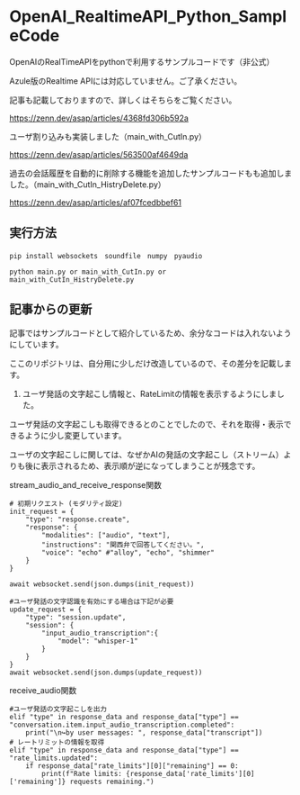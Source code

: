 

# OpenAI_RealtimeAPI_Python_SampleCode
 OpenAIのRealTimeAPIをpythonで利用するサンプルコードです（非公式）

 Azule版のRealtime APIには対応していません。ご了承ください。

 記事も記載しておりますので、詳しくはそちらをご覧ください。

 https://zenn.dev/asap/articles/4368fd306b592a

ユーザ割り込みも実装しました（main_with_CutIn.py）

 https://zenn.dev/asap/articles/563500af4649da

過去の会話履歴を自動的に削除する機能を追加したサンプルコードもも追加しました。（main_with_CutIn_HistryDelete.py）

https://zenn.dev/asap/articles/af07fcedbbef61
 

## 実行方法

```
pip install websockets　soundfile　numpy　pyaudio
```
```
python main.py or main_with_CutIn.py or main_with_CutIn_HistryDelete.py
```

## 記事からの更新

記事ではサンプルコードとして紹介しているため、余分なコードは入れないようにしています。

ここのリポジトリは、自分用に少しだけ改造しているので、その差分を記載します。

1. ユーザ発話の文字起こし情報と、RateLimitの情報を表示するようにしました。

ユーザ発話の文字起こしも取得できるとのことでしたので、それを取得・表示できるように少し変更しています。

ユーザの文字起こしに関しては、なぜかAIの発話の文字起こし（ストリーム）よりも後に表示されるため、表示順が逆になってしまうことが残念です。

stream_audio_and_receive_response関数
```
# 初期リクエスト (モダリティ設定)
init_request = {
    "type": "response.create",
    "response": {
        "modalities": ["audio", "text"],
        "instructions": "関西弁で回答してください。",
        "voice": "echo" #"alloy", "echo", "shimmer"
    }
}

await websocket.send(json.dumps(init_request))

#ユーザ発話の文字認識を有効にする場合は下記が必要
update_request = {
    "type": "session.update",
    "session": {
        "input_audio_transcription":{
            "model": "whisper-1"
        }
    }
}
await websocket.send(json.dumps(update_request))
```

receive_audio関数
```
#ユーザ発話の文字起こしを出力
elif "type" in response_data and response_data["type"] == "conversation.item.input_audio_transcription.completed":
    print("\n↪︎by user messages: ", response_data["transcript"])
# レートリミットの情報を取得
elif "type" in response_data and response_data["type"] == "rate_limits.updated":
    if response_data["rate_limits"][0]["remaining"] == 0:
        print(f"Rate limits: {response_data['rate_limits'][0]['remaining']} requests remaining.")
```
